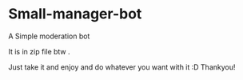 # Small-manager-bot
A Simple moderation bot 

It is in zip file btw .

Just take it and enjoy and do whatever you want with it :D
Thankyou!
